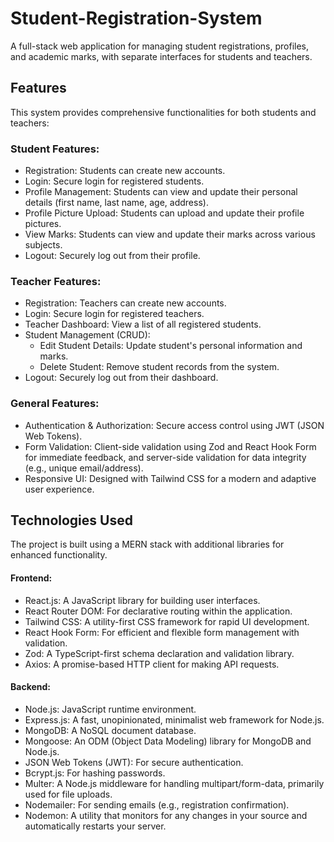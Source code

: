 # Student-Registration-System

A full-stack web application for managing student registrations, profiles, and academic marks, with separate interfaces for students and teachers.

## Features
This system provides comprehensive functionalities for both students and teachers:
### Student Features:
- Registration: Students can create new accounts.
- Login: Secure login for registered students.
- Profile Management: Students can view and update their personal details (first name, last name, age, address).
- Profile Picture Upload: Students can upload and update their profile pictures.
- View Marks: Students can view and update their marks across various subjects.
- Logout: Securely log out from their profile.
### Teacher Features:
- Registration: Teachers can create new accounts.
- Login: Secure login for registered teachers.
- Teacher Dashboard: View a list of all registered students.
- Student Management (CRUD):
   - Edit Student Details: Update student's personal information and marks.
   - Delete Student: Remove student records from the system.
- Logout: Securely log out from their dashboard.

### General Features:
- Authentication & Authorization: Secure access control using JWT (JSON Web Tokens).
- Form Validation: Client-side validation using Zod and React Hook Form for immediate feedback, and server-side validation for data integrity (e.g., unique email/address).
- Responsive UI: Designed with Tailwind CSS for a modern and adaptive user experience.

## Technologies Used
The project is built using a MERN stack with additional libraries for enhanced functionality.
#### Frontend:
- React.js: A JavaScript library for building user interfaces.
- React Router DOM: For declarative routing within the application.
- Tailwind CSS: A utility-first CSS framework for rapid UI development.
- React Hook Form: For efficient and flexible form management with validation.
- Zod: A TypeScript-first schema declaration and validation library.
- Axios: A promise-based HTTP client for making API requests.
#### Backend:
- Node.js: JavaScript runtime environment.
- Express.js: A fast, unopinionated, minimalist web framework for Node.js.
- MongoDB: A NoSQL document database.
- Mongoose: An ODM (Object Data Modeling) library for MongoDB and Node.js.
- JSON Web Tokens (JWT): For secure authentication.
- Bcrypt.js: For hashing passwords.
- Multer: A Node.js middleware for handling multipart/form-data, primarily used for file uploads.
- Nodemailer: For sending emails (e.g., registration confirmation).
- Nodemon: A utility that monitors for any changes in your source and automatically restarts your server.
